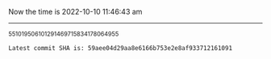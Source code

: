Now the time is 2022-10-10 11:46:43 am

---

<small>551019506101291469715834178064955</small>

```txt
Latest commit SHA is: 59aee04d29aa8e6166b753e2e8af933712161091
```
